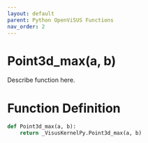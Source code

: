 ```yaml
---
layout: default
parent: Python OpenViSUS Functions
nav_order: 2
---
```


# Point3d_max(a, b)

Describe function here.

# Function Definition

```python
def Point3d_max(a, b):
    return _VisusKernelPy.Point3d_max(a, b)

```